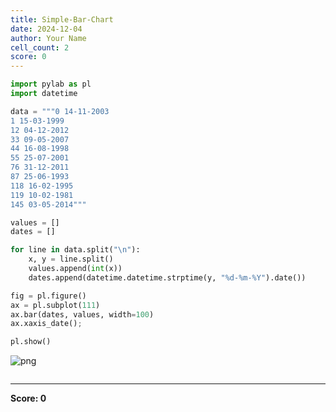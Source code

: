 ```yaml
---
title: Simple-Bar-Chart
date: 2024-12-04
author: Your Name
cell_count: 2
score: 0
---
```


```python
import pylab as pl
import datetime

data = """0 14-11-2003
1 15-03-1999
12 04-12-2012
33 09-05-2007
44 16-08-1998
55 25-07-2001
76 31-12-2011
87 25-06-1993
118 16-02-1995
119 10-02-1981
145 03-05-2014"""

values = []
dates = []

for line in data.split("\n"):
    x, y = line.split()
    values.append(int(x))
    dates.append(datetime.datetime.strptime(y, "%d-%m-%Y").date())

fig = pl.figure()
ax = pl.subplot(111)
ax.bar(dates, values, width=100)
ax.xaxis_date();

pl.show()
```


    
![png](/mlnotes/images/simple-bar-chart_0_0.png)
    



```python

```


---
**Score: 0**